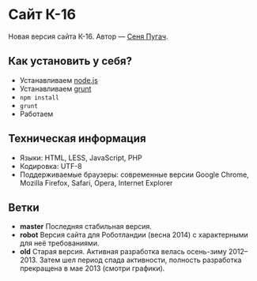 Сайт К-16
========
Новая версия сайта К-16. Автор — [Сеня Пугач](https://github.com/upisfree).

## Как установить у себя?
 * Устанавливаем [node.js](http://nodejs.org/download)
 * Устанавливаем [grunt](http://gruntjs.com/getting-started)
 * ```npm install```
 * ```grunt```
 * Работаем

## Техническая информация
 * Языки: HTML, LESS, JavaScript, PHP
 * Кодировка: UTF-8
 * Поддерживаемые браузеры: современные версии Google Chrome, Mozilla Firefox, Safari, Opera, Internet Explorer

## Ветки
 * **master**
 Последняя стабильная версия.
 * **robot**
 Версия сайта для Роботландии (весна 2014) с характерными для неё требованиями.
 * **old**
 Старая версия. Активная разработка велась осень-зиму 2012–2013. Затем шел период спада активности, полность разработка прекращена в мае 2013 (смотри графики).
